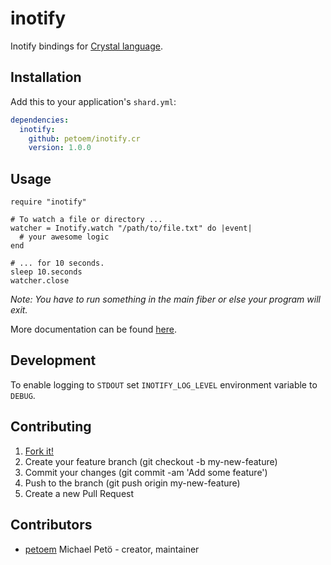 # inotify

Inotify bindings for [Crystal language](https://github.com/crystal-lang/crystal).

## Installation

Add this to your application's `shard.yml`:

```yaml
dependencies:
  inotify:
    github: petoem/inotify.cr
    version: 1.0.0
```

## Usage

```crystal
require "inotify"

# To watch a file or directory ...
watcher = Inotify.watch "/path/to/file.txt" do |event|
  # your awesome logic
end

# ... for 10 seconds.
sleep 10.seconds
watcher.close
```
*Note: You have to run something in the main fiber or else your program will exit.* 

More documentation can be found [here](https://petoem.github.io/inotify.cr/).

## Development

To enable logging to `STDOUT` set `INOTIFY_LOG_LEVEL` environment variable to `DEBUG`.

## Contributing

1. [Fork it!](https://github.com/petoem/inotify.cr/fork)
2. Create your feature branch (git checkout -b my-new-feature)
3. Commit your changes (git commit -am 'Add some feature')
4. Push to the branch (git push origin my-new-feature)
5. Create a new Pull Request

## Contributors

- [petoem](https://github.com/petoem) Michael Petö - creator, maintainer
